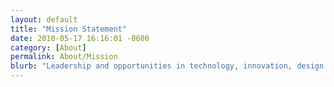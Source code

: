 ```yaml
---
layout: default
title: "Mission Statement"
date: 2018-05-17 16:16:01 -0600
category: [About]
permalink: About/Mission
blurb: "Leadership and opportunities in technology, innovation, design and engineering. Members apply STEM (science, technology, engineering and mathematics) concepts through co-curricular programs."
---
```

